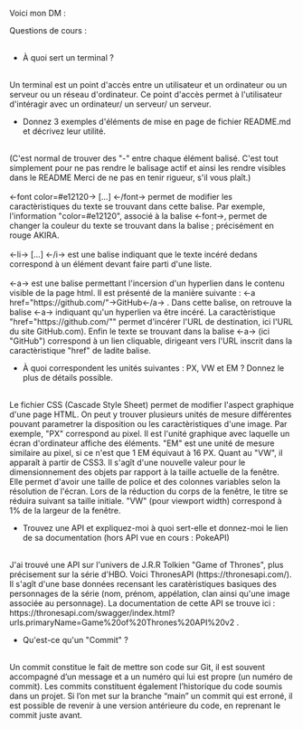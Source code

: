 Voici mon DM :

Questions de cours :<br>
<br>
- À quoi sert un terminal ? <br>
<br>
  Un terminal est un point d'accès entre un utilisateur et un ordinateur ou un serveur ou un réseau d'ordinateur. Ce point d'accès permet à l'utilisateur d'intéragir avec un ordinateur/ un serveur/ un serveur.
  
- Donnez 3 exemples d'éléments de mise en page de fichier README.md et décrivez leur utilité. <br>
<br>
(C'est normal de trouver des "-" entre chaque élément balisé. C'est tout simplement pour ne pas rendre le balisage actif et ainsi les rendre visibles dans le README</font> Merci de ne pas en tenir rigueur, s'il vous plaît.) <br>
<br>
  <-font color=#e12120-> [...] <-/font-> permet de modifier les caractèristiques du texte se trouvant dans cette balise. Par exemple, l'information "color=#e12120", associé à la balise <-font->, permet de changer la couleur du texte se trouvant dans la balise ; précisément en rouge AKIRA.<br>
  <br>
  <-li-> [...] <-/i-> est une balise indiquant que le texte incéré dedans correspond à un élément devant faire parti d'une liste.<br>
  <br>
  <-a-> est une balise permettant l'incersion d'un hyperlien dans le contenu visible de la page html. Il est présenté de la manière suivante : <-a href="https://github.com/"->GitHub<-/a-> . Dans cette balise, on retrouve la balise <-a-> indiquant qu'un hyperlien va être incéré. La caractèristique "href="https://github.com/"" permet d'incérer l'URL de destination, ici l'URL du site GitHub.com). Enfin le texte se trouvant dans la balise <-a-> (ici "GitHub") correspond à un lien cliquable, dirigeant vers l'URL inscrit dans la caractèristique "href" de ladite balise. 
    
- À quoi correspondent les unités suivantes : PX, VW et EM ? Donnez le plus de détails possible.<br>
<br>
  Le fichier CSS (Cascade Style Sheet) permet de modifier l'aspect graphique d'une page HTML. On peut y trouver plusieurs unités de mesure différentes pouvant parametrer la disposition ou les caractèristiques d'une image. Par exemple, "PX" correspond au pixel. Il est l'unité graphique avec laquelle un écran d'ordinateur affiche des éléments. "EM" est une unité de mesure similaire au pixel, si ce n'est que 1 EM équivaut à 16 PX. Quant au "VW", il apparaît à partir de CSS3. Il s'agît d'une nouvelle valeur pour le dimensionnement des objets par rapport à la taille actuelle de la fenêtre. Elle permet d'avoir une taille de police et des colonnes variables selon la résolution de l'écran. Lors de la réduction du corps de la fenêtre, le titre se réduira suivant sa taille initiale. "VW" (pour viewport width) correspond à 1% de la largeur de la fenêtre.
    
- Trouvez une API et expliquez-moi à quoi sert-elle et donnez-moi le lien de sa documentation (hors API vue en cours : PokeAPI)<br>
<br>
  J'ai trouvé une API sur l'univers de J.R.R Tolkien "Game of Thrones", plus précisement sur la série d'HBO. Voici ThronesAPI (https://thronesapi.com/). Il s'agît d'une base données recensant les caratèristiques basiques des personnages de la série (nom, prénom, appélation, clan ainsi qu'une image associée au personnage). La documentation de cette API se trouve ici : https://thronesapi.com/swagger/index.html?urls.primaryName=Game%20of%20Thrones%20API%20v2 .
  
- Qu'est-ce qu'un "Commit" ?<br>
<br>
  Un commit constitue le fait de mettre son code sur Git, il est souvent accompagné d’un message et a un numéro qui lui est propre (un numéro de commit). Les commits constituent également l’historique du code soumis dans un projet. Si l’on met sur la branche “main” un commit qui est erroné, il est possible de revenir à une version antérieure du code, en reprenant le commit juste avant.<br>
